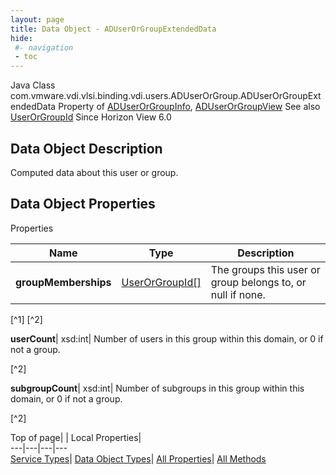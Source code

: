 ```yaml
---
layout: page
title: Data Object - ADUserOrGroupExtendedData
hide:
 #- navigation
 - toc
---
```






Java Class
    com.vmware.vdi.vlsi.binding.vdi.users.ADUserOrGroup.ADUserOrGroupExtendedData
Property of
     [ADUserOrGroupInfo](vdi.users.ADUserOrGroup.ADUserOrGroupInfo.md#field_detail), [ADUserOrGroupView](vdi.users.ADUserOrGroup.ADUserOrGroupView.md#field_detail)
See also
     [UserOrGroupId](vdi.entity.UserOrGroupId.md)
Since 
    Horizon View 6.0

## Data Object Description 

Computed data about this user or group. 

## Data Object Properties

Properties

Name |  Type |  Description   
---|---|---  
**groupMemberships**| [UserOrGroupId[]](vdi.entity.UserOrGroupId.md)|  The groups this user or group belongs to, or null if none.   


[^1]
[^2]

  
**userCount**|  xsd:int|  Number of users in this group within this domain, or 0 if not a group.   


[^2]

  
**subgroupCount**|  xsd:int|  Number of subgroups in this group within this domain, or 0 if not a group.   


[^2]

  
  
  
Top of page| | Local Properties|   
---|---|---|---  
[Service Types](index-mo_types.md)| [Data Object Types](index-do_types.md)| [All Properties](index-properties.md)| [All Methods](index-methods.md)  
  
  

